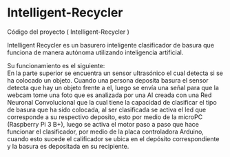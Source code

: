 # Intelligent-Recycler
Código del proyecto ( Intelligent-Recycler )

Intelligent Recycler es un basurero inteligente clasificador de basura que funciona de manera autónoma utilizando inteligencia artificial. 

Su funcionamiento es el siguiente:  
En la parte superior se encuentra un sensor ultrasónico el cual detecta si se ha colocado un objeto. Cuando una persona deposita basura el sensor detecta que hay un objeto frente a el, luego se envía una señal para que la webcam tome una foto que es analizada por una AI creada con una Red Neuronal Convolucional que la cual tiene la capacidad de clasificar el tipo de basura que ha sido colocada, al ser clasificada se activa el led que corresponde a su respectivo deposito, esto por medio de la microPC (Raspberry Pi 3 B+), luego se activa el motor paso a paso que hace funcionar el clasificador, por medio de la placa controladora Arduino, cuando esto sucede el calificador se ubica en el depósito correspondiente y la basura es depositada en su recipiente.


